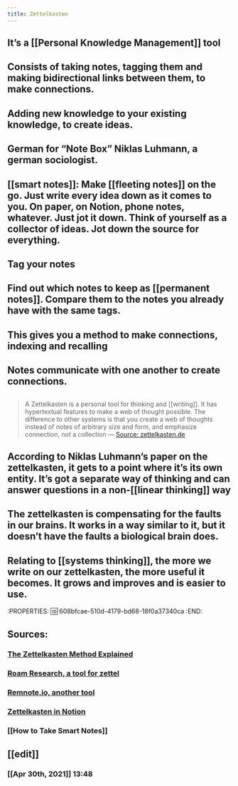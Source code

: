 ```yaml
---
title: Zettelkasten
---
```


## It’s a [[Personal Knowledge Management]] tool
## Consists of taking notes, tagging them and making bidirectional links between them, to make connections.
## Adding new knowledge to your existing knowledge, to create ideas.
## German for “Note Box” Niklas Luhmann, a german sociologist.
## [[smart notes]]: Make [[fleeting notes]] on the go. Just write every idea down as it comes to you. On paper, on Notion, phone notes, whatever. Just jot it down. Think of yourself as a collector of ideas. Jot down the source for everything.
## Tag your notes
## Find out which notes to keep as [[permanent notes]]. Compare them to the notes you already have with the same tags.
## This gives you a method to make connections, indexing and recalling
## Notes communicate with one another to create connections.
## 
> A Zettelkasten is a personal tool for thinking and [[writing]]. It has hypertextual features to make a web of thought possible. The difference to other systems is that you create a web of thoughts instead of notes of arbitrary size and form, and emphasize connection, not a collection
— [Source: zettelkasten.de](https://zettelkasten.de/introduction/)
## According to Niklas Luhmann’s paper on the zettelkasten, it gets to a point where it’s its own entity. It’s got a separate way of thinking and can answer questions in a non-[[linear thinking]] way
## The zettelkasten is compensating for the faults in our brains. It works in a way similar to it, but it doesn’t have the faults a biological brain does.
## Relating to [[systems thinking]], the more we write on our zettelkasten, the more useful it becomes. It grows and improves and is easier to use.
:PROPERTIES:
:id: 608bfcae-510d-4179-bd68-18f0a37340ca
:END:
## Sources:
### [The Zettelkasten Method Explained](https://youtu.be/wFZHuWLA09M)
### [Roam Research, a tool for zettel](Roamresearch.com)
### [Remnote.io, another tool](Remnote.io)
### [Zettelkasten in Notion](https://youtu.be/e3YKQ7JTqwU)
### [[How to Take Smart Notes]]
## [[edit]]
### [[Apr 30th, 2021]] 13:48
